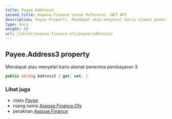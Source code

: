 ```yaml
---
title: Payee.Address3
second_title: Aspose.Finance untuk Referensi .NET API
description: Payee Properti. Mendapat atau menyetel baris alamat penerima pembayaran 3.
type: docs
weight: 40
url: /id/net/aspose.finance.ofx/payee/address3/
---
```

## Payee.Address3 property

Mendapat atau menyetel baris alamat penerima pembayaran 3.

```csharp
public string Address3 { get; set; }
```

### Lihat juga

* class [Payee](../)
* ruang nama [Aspose.Finance.Ofx](../../payee/)
* perakitan [Aspose.Finance](../../../)


